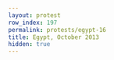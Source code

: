 ```yaml
---
layout: protest
row_index: 197
permalink: protests/egypt-16
title: Egypt, October 2013
hidden: true
---
```

